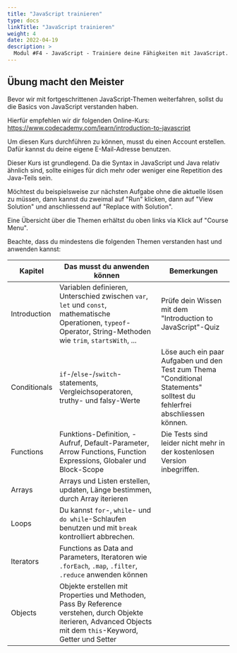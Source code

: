 ```yaml
---
title: "JavaScript trainieren"
type: docs
linkTitle: "JavaScript trainieren"
weight: 4
date: 2022-04-19
description: >
  Modul #F4 - JavaScript - Trainiere deine Fähigkeiten mit JavaScript.
---
```


## Übung macht den Meister

Bevor wir mit fortgeschrittenen JavaScript-Themen weiterfahren, sollst du die Basics von JavaScript verstanden haben.

Hierfür empfehlen wir dir folgenden Online-Kurs: https://www.codecademy.com/learn/introduction-to-javascript

Um diesen Kurs durchführen zu können, musst du einen Account erstellen. Dafür kannst du deine eigene E-Mail-Adresse benutzen. 

Dieser Kurs ist grundlegend. Da die Syntax in JavaScript und Java relativ ähnlich sind, sollte einiges für dich mehr oder weniger eine Repetition des Java-Teils sein.

Möchtest du beispielsweise zur nächsten Aufgabe ohne die aktuelle lösen zu müssen, dann kannst du zweimal auf "Run" klicken, dann auf "View Solution" und anschliessend auf "Replace with Solution".

Eine Übersicht über die Themen erhältst du oben links via Klick auf "Course Menu".

Beachte, dass du mindestens die folgenden Themen verstanden hast und anwenden kannst:

| Kapitel       | Das musst du anwenden können                                                                                                                                        | Bemerkungen                                                                                                             |
|--------------|---------------------------------------------------------------------------------------------------------------------------------------------------------------------|-------------------------------------------------------------------------------------------------------------------------|
| Introduction | Variablen definieren, Unterschied zwischen `var`, `let` und `const`, mathematische Operationen, `typeof`-Operator, String-Methoden wie `trim`, `startsWith`, ...    | Prüfe dein Wissen mit dem "Introduction to JavaScript"-Quiz                                                             |
| Conditionals | `if`-/`else`-/`switch`-statements, Vergleichsoperatoren, truthy- und falsy-Werte                                                                                    | Löse auch ein paar Aufgaben und den Test zum Thema "Conditional Statements" solltest du fehlerfrei abschliessen können. |
| Functions    | Funktions-Definition, -Aufruf, Default-Parameter, Arrow Functions, Function Expressions, Globaler und Block-Scope                                                   | Die Tests sind leider nicht mehr in der kostenlosen Version inbegriffen.                                                |
| Arrays       | Arrays und Listen erstellen, updaten, Länge bestimmen, durch Array iterieren                                                                                   |
| Loops        | Du kannst `for`-, `while`- und `do while`-Schlaufen benutzen und mit `break` kontrolliert abbrechen.                                                                |
| Iterators    | Functions as Data and Parameters, Iteratoren wie `.forEach`, `.map`, `.filter`, `.reduce` anwenden können                                                           |
| Objects      | Objekte erstellen mit Properties und Methoden, Pass By Reference verstehen, durch Objekte iterieren, Advanced Objects mit dem `this`-Keyword, Getter und Setter |
